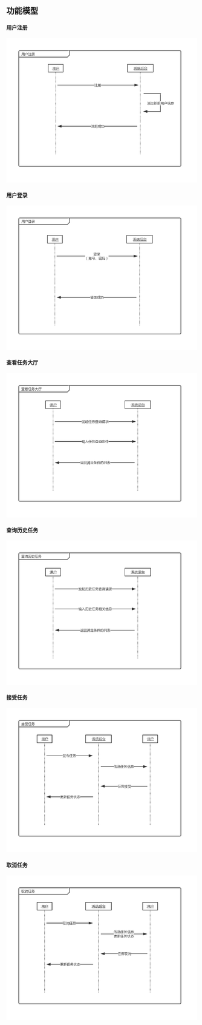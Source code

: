 ## 功能模型





#### 用户注册

![](.\images\功能模型_用户注册.png)

#### 用户登录

![](.\images\功能模型_用户登录.png)

#### 查看任务大厅

![](.\images\功能模型_查看任务大厅.png)

#### 查询历史任务

![](.\images\功能模型_查询历史任务.png)

#### 接受任务

![](.\images\功能模型_接受任务.png)

#### 取消任务

![](.\images\功能模型_取消任务.png)

